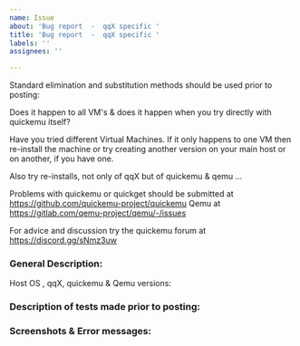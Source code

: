 ```yaml
---
name: Issue
about: 'Bug report  -  qqX specific '
title: 'Bug report  -  qqX specific '
labels: ''
assignees: ''

---
```


Standard  elimination and substitution methods should be used prior to posting: 

Does it happen to all VM's  & does it happen when you try directly with quickemu itself?  

Have you tried different Virtual Machines.  If it only happens  to one VM then re-install the machine or try creating another version on your main host or on another, if you have one.

Also try re-installs, not only of qqX but of quickemu & qemu ...

Problems with quickemu or quickget should be submitted at https://github.com/quickemu-project/quickemu  Qemu at https://gitlab.com/qemu-project/qemu/-/issues

For advice and discussion try the quickemu  forum at https://discord.gg/sNmz3uw

### General Description:

Host OS ,  qqX, quickemu &  Qemu versions:

### Description of tests made prior to posting:

### Screenshots & Error messages:

